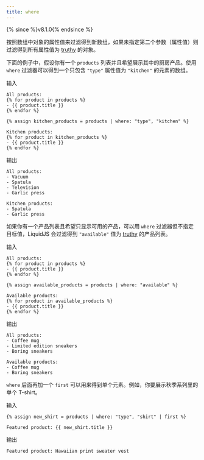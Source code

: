 ```yaml
---
title: where
---
```


{% since %}v8.1.0{% endsince %}

按照数组中对象的属性值来过滤得到新数组，如果未指定第二个参数（属性值）则过滤得到所有属性值为 [truthy][truthy] 的对象。

下面的例子中，假设你有一个 `products` 列表并且希望展示其中的厨房产品。使用 `where` 过滤器可以得到一个只包含 `"type"` 属性值为 `"kitchen"` 的元素的数组。

输入
```liquid
All products:
{% for product in products %}
- {{ product.title }}
{% endfor %}

{% assign kitchen_products = products | where: "type", "kitchen" %}

Kitchen products:
{% for product in kitchen_products %}
- {{ product.title }}
{% endfor %}
```

输出
```text
All products:
- Vacuum
- Spatula
- Television
- Garlic press

Kitchen products:
- Spatula
- Garlic press
```

如果你有一个产品列表且希望只显示可用的产品，可以用 `where` 过滤器但不指定目标值，LiquidJS 会过滤得到 `"available"` 值为 [truthy][truthy] 的产品列表。

输入
```liquid
All products:
{% for product in products %}
- {{ product.title }}
{% endfor %}

{% assign available_products = products | where: "available" %}

Available products:
{% for product in available_products %}
- {{ product.title }}
{% endfor %}
```

输出
```text
All products:
- Coffee mug
- Limited edition sneakers
- Boring sneakers

Available products:
- Coffee mug
- Boring sneakers
```

`where` 后面再加一个 `first` 可以用来得到单个元素。例如，你要展示秋季系列里的单个 T-shirt。

输入
```liquid
{% assign new_shirt = products | where: "type", "shirt" | first %}

Featured product: {{ new_shirt.title }}
```

输出
```text
Featured product: Hawaiian print sweater vest
```

[truthy]: ../tutorials/truthy-and-falsy.html
